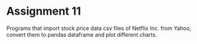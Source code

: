 # Assignment 11 

Programs that import stock price data csv files of Netflix Inc. from Yahoo, convert them to pandas dataframe and plot different charts. 
